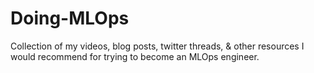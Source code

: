 # Doing-MLOps
Collection of my videos, blog posts, twitter threads, &amp; other resources I would recommend for trying to become an MLOps engineer. 
